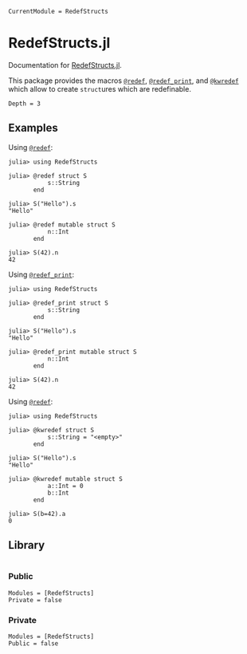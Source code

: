 ```@meta
CurrentModule = RedefStructs
```

# RedefStructs.jl

Documentation for [RedefStructs.jl](https://github.com/FedericoStra/RedefStructs.jl).

This package provides the macros [`@redef`](@ref), [`@redef_print`](@ref), and [`@kwredef`](@ref)
which allow to create `struct`ures which are redefinable.

```@contents
Depth = 3
```

## Examples

Using [`@redef`](@ref):

```jldoctest
julia> using RedefStructs

julia> @redef struct S
           s::String
       end

julia> S("Hello").s
"Hello"

julia> @redef mutable struct S
           n::Int
       end

julia> S(42).n
42
```

Using [`@redef_print`](@ref):

```jldoctest
julia> using RedefStructs

julia> @redef_print struct S
           s::String
       end

julia> S("Hello").s
"Hello"

julia> @redef_print mutable struct S
           n::Int
       end

julia> S(42).n
42
```

Using [`@redef`](@ref):

```jldoctest
julia> using RedefStructs

julia> @kwredef struct S
           s::String = "<empty>"
       end

julia> S("Hello").s
"Hello"

julia> @kwredef mutable struct S
           a::Int = 0
           b::Int
       end

julia> S(b=42).a
0
```

## Library

```@index
```

### Public

```@autodocs
Modules = [RedefStructs]
Private = false
```

### Private

```@autodocs
Modules = [RedefStructs]
Public = false
```
